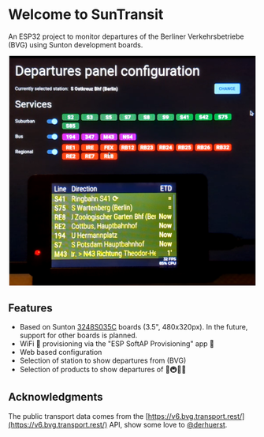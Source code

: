 # Welcome to SunTransit

An ESP32 project to monitor departures of the Berliner Verkehrsbetriebe (BVG) using Sunton development boards.

<p align="center">
  <img src="docs/ui.png" width="500" alt="Sunton 3248S035C board (front), configuration panel (back)"/>
</p>

## Features

-   Based on Sunton [3248S035C](https://www.openhasp.com/0.7.0/hardware/sunton/esp32-3248s035/) boards (3.5", 480x320px). In the future, support for other boards is planned.
-   WiFi 🛜 provisioning via the "ESP SoftAP Provisioning" app 📱
-   Web based configuration
-   Selection of station to show departures from (BVG)
-   Selection of products to show departures of 🚌🚇🚉🚆

## Acknowledgments

The public transport data comes from the [https://v6.bvg.transport.rest/](https://v6.bvg.transport.rest/) API, show some love to [@derhuerst](https://github.com/derhuerst).
